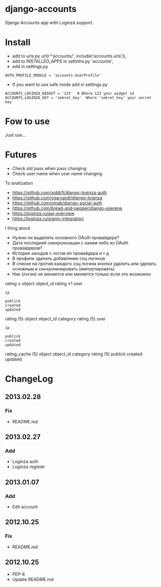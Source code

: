 # django-accounts
Django Accounts app with Loginza support.

# Install
* add to urls.py url(r'^accounts/', include('accounts.urls')),
* add to INSTALLED_APPS in settinhs.py 'accounts',
* add in settings.py

```
AUTH_PROFILE_MODULE = 'accounts.UserProfile'
```
* If you want to use safe mode add in settings.py

```
ACCOUNTS_LOGINZA_WIDGET = '123'  # Where 123 your widget id
ACCOUNTS_LOGINZA_KEY = 'sekret_key'  Where 'sekret_key' your secret key
```

# Fow to use
Just use...

# Futures
* Check old pass when pass changing
* Check user name when user name changing

To analization
* https://github.com/xobb1t/django-loginza-auth
* https://github.com/vgarvardt/django-loginza
* https://github.com/omab/django-social-auth
* https://github.com/bread-and-pepper/django-userena
* https://loginza.ru/api-overview
* https://loginza.ru/signin-integration

I thing about
* Нужно ли выделять основного OAuth провайдера?
* Дата последней синхронизации с каким либо из OAuth провайдеров?
* История заходов с логом ип провайдера и т д
* В профиле зделать добавление соц логинов
* В списке на против каждого соц логина кнопки удалить или зделать основным и синхронизировать (импортировать)
* Ник (логин) не меняется или меняется только если это возможно

rating ±
	object
	object_id
	rating ±1
	user

	ip

	publick
	created
	updated


rating (5)
	object
	object_id
	category
	rating (5)
	user

	ip

	publick
	created
	updated

rating_cache (5)
	object
	object_id
	category
	rating (5)
	publick
	created
	updated


# ChangeLog
## 2013.02.28
### Fix
* README.md

## 2013.02.27
### Add
* Loginza auth
* Loginza register

## 2013.01.07
### Add
* Edit account

## 2012.10.25
### Fix
* README.md

## 2012.10.25
* PEP-8
* Update README.md
